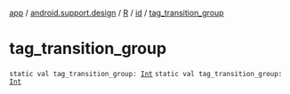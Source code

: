 [app](../../../index.md) / [android.support.design](../../index.md) / [R](../index.md) / [id](index.md) / [tag_transition_group](./tag_transition_group.md)

# tag_transition_group

`static val tag_transition_group: `[`Int`](https://kotlinlang.org/api/latest/jvm/stdlib/kotlin/-int/index.html)
`static val tag_transition_group: `[`Int`](https://kotlinlang.org/api/latest/jvm/stdlib/kotlin/-int/index.html)